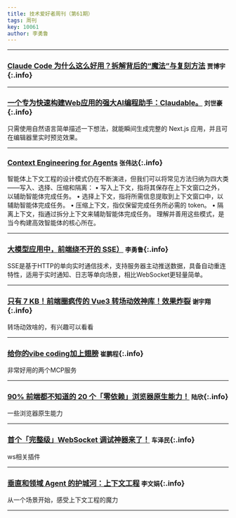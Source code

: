 ```yaml
---
title: 技术爱好者周刊（第61期）
tags: 周刊
key: 10061
author: 李勇鲁
---
```

---

### [Claude Code 为什么这么好用？拆解背后的“魔法”与复刻方法](https://mp.weixin.qq.com/s/YHn6_AzoNp470ixzlmi-Wg) `贾博宇`{:.info}



---
### [一个专为快速构建Web应用的强大AI编程助手：Claudable。](https://github.com/opactorai/Claudable) `刘世豪`{:.info}

只需使用自然语言简单描述一下想法，就能瞬间生成完整的 Next.js 应用，并且可在编辑器里实时预览效果。

---
### [Context Engineering for Agents](https://rlancemartin.github.io/2025/06/23/context_engineering/) `张伟达`{:.info}

智能体上下文工程的设计模式仍在不断演进，但我们可以将常见方法归纳为四大类——写入、选择、压缩和隔离：
• 写入上下文，指将其保存在上下文窗口之外，以辅助智能体完成任务。
• 选择上下文，指将所需信息提取到上下文窗口中，以辅助智能体完成任务。
• 压缩上下文，指仅保留完成任务所必需的 token。
• 隔离上下文，指通过拆分上下文来辅助智能体完成任务。
理解并善用这些模式，是当今构建高效智能体的核心所在。

---
### [大模型应用中，前端绕不开的 SSE）](https://mp.weixin.qq.com/s/F8Y8uwFx42TIyEwjxYly2Q) `李勇鲁`{:.info}

SSE是基于HTTP的单向实时通信技术，支持服务器主动推送数据，具备自动重连特性，适用于实时通知、日志等单向场景，相比WebSocket更轻量简单。

---
### [只有 7 KB！前端圈疯传的 Vue3 转场动效神库！效果炸裂](https://juejin.cn/post/7532287059374506027) `谢宇翔`{:.info}

转场动效啥的，有兴趣可以看看

---
### [给你的vibe coding加上翅膀](https://juejin.cn/post/7546362284785958931) `崔鹏程`{:.info}

非常好用的两个MCP服务

---
### [90% 前端都不知道的 20 个「零依赖」浏览器原生能力！](https://mp.weixin.qq.com/s/3B88ZJtpRciGJDi5vcNn4g) `陆欣`{:.info}

一些浏览器原生能力

---
### [首个「完整级」WebSocket 调试神器来了！](https://mp.weixin.qq.com/s/vBJkwjk1Jy1vgJAG70YEDQ) `车泽民`{:.info}

ws相关插件

---
### [垂直和领域 Agent 的护城河：上下文工程](https://zhuanlan.zhihu.com/p/1936852179471274474) `李文娟`{:.info}

从一个场景开始，感受上下文工程的魔力

---

